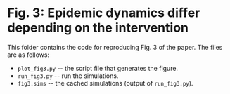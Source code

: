 # Fig. 3: Epidemic dynamics differ depending on the intervention

This folder contains the code for reproducing Fig. 3 of the paper. The files are as follows:

- `plot_fig3.py` -- the script file that generates the figure.
- `run_fig3.py` -- run the simulations.
- `fig3.sims` -- the cached simulations (output of `run_fig3.py`).

